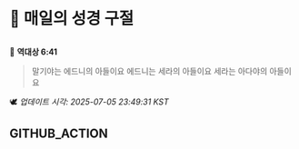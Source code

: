 # 🙏 매일의 성경 구절
##
<!-- START_BIBLE_VERSE -->
📖 **역대상 6:41**
> 말기야는 에드니의 아들이요 에드니는 세라의 아들이요 세라는 아다야의 아들이요

🕊️ _업데이트 시각: 2025-07-05 23:49:31 KST_
  <!-- END_BIBLE_VERSE -->
## GITHUB_ACTION
